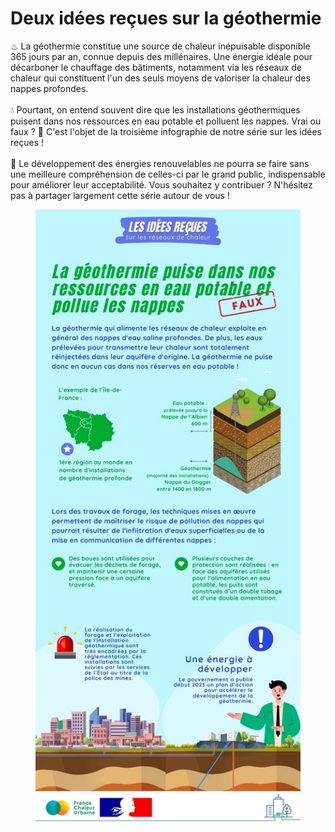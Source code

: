 # Deux idées reçues sur la géothermie

♨ La géothermie constitue une source de chaleur inépuisable disponible 365 jours par an, connue depuis des millénaires. Une énergie idéale pour décarboner le chauffage des bâtiments, notamment via les réseaux de chaleur qui constituent l'un des seuls moyens de valoriser la chaleur des nappes profondes.\
\
💧 Pourtant, on entend souvent dire que les installations géothermiques puisent dans nos ressources en eau potable et polluent les nappes. Vrai ou faux ? 🤔 C'est l'objet de la troisième infographie de notre série sur les idées reçues !\
\
🎯 Le développement des énergies renouvelables ne pourra se faire sans une meilleure compréhension de celles-ci par le grand public, indispensable pour améliorer leur acceptabilité. Vous souhaitez y contribuer ? N'hésitez pas à partager largement cette série autour de vous !

<figure><img src=".gitbook/assets/3 (3).jpg" alt=""><figcaption></figcaption></figure>
